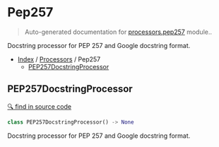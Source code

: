 # Pep257

> Auto-generated documentation for [processors.pep257](../../processors/pep257.py) module..

Docstring processor for PEP 257 and Google docstring format.

- [Index](../README.md#modules) / [Processors](index.md#processors) / Pep257
  - [PEP257DocstringProcessor](#pep257docstringprocessor)

## PEP257DocstringProcessor

[🔍 find in source code](../../processors/pep257.py#L10)

```python
class PEP257DocstringProcessor() -> None
```

Docstring processor for PEP 257 and Google docstring format.
